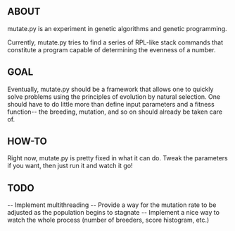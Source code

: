 ## ABOUT
mutate.py is an experiment in genetic algorithms and genetic programming.

Currently, mutate.py tries to find a series of RPL-like stack commands that constitute a program capable of determining the evenness of a number. 


## GOAL
Eventually, mutate.py should be a framework that allows one to quickly solve problems using the principles of evolution by natural selection. One should have to do little more than define input parameters and a fitness function-- the breeding, mutation, and so on should already be taken care of.


## HOW-TO
Right now, mutate.py is pretty fixed in what it can do. Tweak the parameters if you want, then just run it and watch it go! 


## TODO
-- Implement multithreading
-- Provide a way for the mutation rate to be adjusted as the population begins to stagnate
-- Implement a nice way to watch the whole process (number of breeders, score histogram, etc.)
